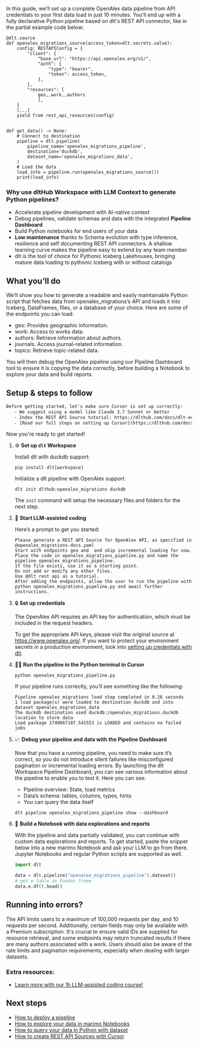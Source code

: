 In this guide, we'll set up a complete OpenAlex data pipeline from API credentials to your first data load in just 10 minutes. You'll end up with a fully declarative Python pipeline based on dlt's REST API connector, like in the partial example code below:

```python-outcome
@dlt.source
def openalex_migrations_source(access_token=dlt.secrets.value):
    config: RESTAPIConfig = {
        "client": {
            "base_url": "https://api.openalex.org/v1/",
            "auth": {
                "type": "bearer",
                "token": access_token,
            },
        },
        "resources": [
            geo,,work,,authors
            ],
    }
    [...]
    yield from rest_api_resources(config)


def get_data() -> None:
    # Connect to destination
    pipeline = dlt.pipeline(
        pipeline_name='openalex_migrations_pipeline',
        destination='duckdb',
        dataset_name='openalex_migrations_data', 
    )
    # Load the data
    load_info = pipeline.run(openalex_migrations_source())
    print(load_info) 
```

### Why use dltHub Workspace with LLM Context to generate Python pipelines?

- Accelerate pipeline development with AI-native context
- Debug pipelines, validate schemas and data with the integrated **Pipeline Dashboard**
- Build Python notebooks for end users of your data
- **Low maintenance** thanks to Schema evolution with type inference, resilience and self documenting REST API connectors. A shallow learning curve makes the pipeline easy to extend by any team member
- dlt is the tool of choice for Pythonic Iceberg Lakehouses, bringing mature data loading to pythonic Iceberg with or without catalogs

## What you’ll do

We’ll show you how to generate a readable and easily maintainable Python script that fetches data from openalex_migrations’s API and loads it into Iceberg, DataFrames, files, or a database of your choice. Here are some of the endpoints you can load:

- geo: Provides geographic information.
- work: Access to works data.
- authors: Retrieve information about authors.
- journals: Access journal-related information.
- topics: Retrieve topic-related data.

You will then debug the OpenAlex pipeline using our Pipeline Dashboard tool to ensure it is copying the data correctly, before building a Notebook to explore your data and build reports.

## Setup & steps to follow

```default
Before getting started, let's make sure Cursor is set up correctly:
   - We suggest using a model like Claude 3.7 Sonnet or better
   - Index the REST API Source tutorial: https://dlthub.com/docs/dlt-ecosystem/verified-sources/rest_api/ and add it to context as **@dlt rest api**
   - [Read our full steps on setting up Cursor](https://dlthub.com/docs/dlt-ecosystem/llm-tooling/cursor-restapi#23-configuring-cursor-with-documentation)
```

Now you're ready to get started!

1. ⚙️ **Set up `dlt` Workspace**
    
    Install dlt with duckdb support:
    ```shell
    pip install dlt[workspace]
    ```

    Initialize a dlt pipeline with OpenAlex support.
    ```shell
    dlt init dlthub:openalex_migrations duckdb
    ```

    The `init` command will setup the necessary files and folders for the next step.
    
2. 🤠 **Start LLM-assisted coding**
    
    Here’s a prompt to get you started:
    
    ```prompt
    Please generate a REST API Source for OpenAlex API, as specified in @openalex_migrations-docs.yaml 
    Start with endpoints geo and  and skip incremental loading for now. 
    Place the code in openalex_migrations_pipeline.py and name the pipeline openalex_migrations_pipeline. 
    If the file exists, use it as a starting point. 
    Do not add or modify any other files. 
    Use @dlt rest api as a tutorial. 
    After adding the endpoints, allow the user to run the pipeline with python openalex_migrations_pipeline.py and await further instructions.
    ```

    
3. 🔒 **Set up credentials** 
    
    The OpenAlex API requires an API key for authentication, which must be included in the request headers.
    
    To get the appropriate API keys, please visit the original source at https://www.openalex.org/.
    If you want to protect your environment secrets in a production environment, look into [setting up credentials with dlt](https://dlthub.com/docs/walkthroughs/add_credentials).
    
4. 🏃‍♀️ **Run the pipeline in the Python terminal in Cursor**
    
    ```shell
    python openalex_migrations_pipeline.py
    ```
    
    If your pipeline runs correctly, you’ll see something like the following:
    
    ```shell
    Pipeline openalex_migrations load step completed in 0.26 seconds
    1 load package(s) were loaded to destination duckdb and into dataset openalex_migrations_data
    The duckdb destination used duckdb:/openalex_migrations.duckdb location to store data
    Load package 1749667187.541553 is LOADED and contains no failed jobs
    ```
    
5. 📈 **Debug your pipeline and data with the Pipeline Dashboard**

    Now that you have a running pipeline, you need to make sure it’s correct, so you do not introduce silent failures like misconfigured pagination or incremental loading errors. By launching the dlt Workspace Pipeline Dashboard, you can see various information about the pipeline to enable you to test it. Here you can see:
    - Pipeline overview: State, load metrics
    - Data’s schema: tables, columns, types, hints
    - You can query the data itself
    
    ```shell
    dlt pipeline openalex_migrations_pipeline show --dashboard
    ```
    
6. 🐍 **Build a Notebook with data explorations and reports**

    With the pipeline and data partially validated, you can continue with custom data explorations and reports. To get started, paste the snippet below into a new marimo Notebook and ask your LLM to go from there. Jupyter Notebooks and regular Python scripts are supported as well.

    
    ```python
    import dlt

   data = dlt.pipeline("openalex_migrations_pipeline").dataset()
   # get e table as Pandas frame
   data.e.df().head()
    ```

## Running into errors?

The API limits users to a maximum of 100,000 requests per day, and 10 requests per second. Additionally, certain fields may only be available with a Premium subscription. It's crucial to ensure valid IDs are supplied for resource retrieval, and some endpoints may return truncated results if there are many authors associated with a work. Users should also be aware of the rate limits and pagination requirements, especially when dealing with larger datasets.

### Extra resources:

- [Learn more with our 1h LLM-assisted coding course!](https://www.youtube.com/watch?v=GGid70rnJuM)

## Next steps

- [How to deploy a pipeline](https://dlthub.com/docs/walkthroughs/deploy-a-pipeline)
- [How to explore your data in marimo Notebooks](https://dlthub.com/docs/general-usage/dataset-access/marimo)
- [How to query your data in Python with dataset](https://dlthub.com/docs/general-usage/dataset-access/dataset)
- [How to create REST API Sources with Cursor](https://dlthub.com/docs/dlt-ecosystem/llm-tooling/cursor-restapi)
